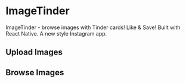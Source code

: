 # ImageTinder
ImageTinder - browse images with Tinder cards! Like &amp; Save!
Built with React Native.
A new style Instagram app.

## Upload Images
## Browse Images

